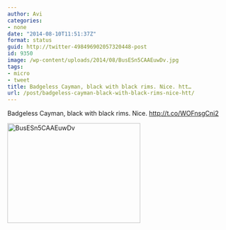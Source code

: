 ```yaml
---
author: Avi
categories:
- none
date: "2014-08-10T11:51:37Z"
format: status
guid: http://twitter-498496902057320448-post
id: 9350
image: /wp-content/uploads/2014/08/BusESn5CAAEuwDv.jpg
tags:
- micro
- tweet
title: Badgeless Cayman, black with black rims. Nice. htt…
url: /post/badgeless-cayman-black-with-black-rims-nice-htt/
---
```

Badgeless Cayman, black with black rims. Nice. http://t.co/WOFnsgCni2

<img width="300" height="225" src="http://aviflax.com/wp-content/uploads/2014/08/BusESn5CAAEuwDv.jpg" class="attachment-medium" alt="BusESn5CAAEuwDv" />